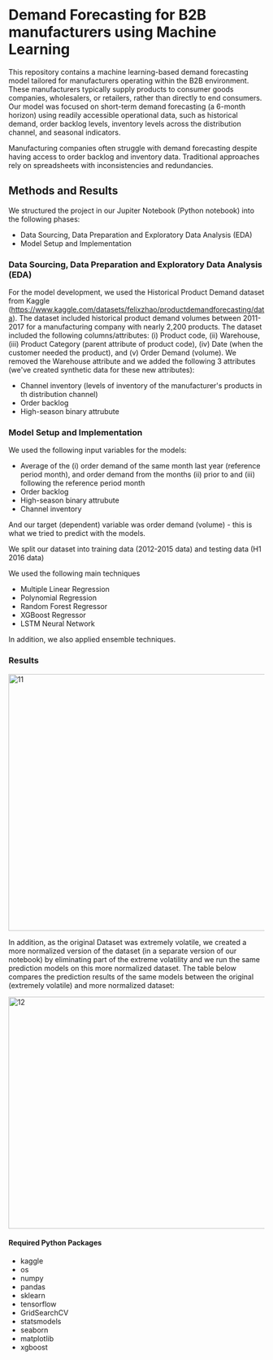 # Demand Forecasting for B2B manufacturers using Machine Learning

This repository contains  a machine learning-based demand forecasting model tailored for manufacturers operating within the B2B environment. These manufacturers typically supply products to consumer goods companies, wholesalers, or retailers, rather than directly to end consumers. Our model was focused on short-term demand forecasting (a 6-month horizon) using readily accessible operational data, such as historical demand, order backlog levels, inventory levels across the distribution channel, and seasonal indicators. 

Manufacturing companies often struggle with demand forecasting despite having access to order backlog and inventory data. Traditional approaches rely on spreadsheets with inconsistencies and redundancies.


## Methods and Results

We structured the project in our Jupiter Notebook (Python notebook) into the following phases:
- Data Sourcing, Data Preparation and Exploratory Data Analysis (EDA)
- Model Setup and Implementation


### Data Sourcing, Data Preparation and Exploratory Data Analysis (EDA)

For the model development, we used the Historical Product Demand dataset from Kaggle (https://www.kaggle.com/datasets/felixzhao/productdemandforecasting/data).
The dataset included historical product demand volumes between 2011-2017 for a manufacturing company with nearly 2,200 products.
The dataset included the following columns/attributes: (i) Product code, (ii) Warehouse, (iii) Product Category (parent attribute of product code), (iv) Date (when the customer needed the product), and (v) Order Demand (volume). We removed the Warehouse attribute and we added the following 3 attributes (we've created synthetic data for these new attributes):
- Channel inventory (levels of inventory of the manufacturer's products in th distribution channel)
- Order backlog
- High-season binary attrubute


### Model Setup and Implementation

We used the following input variables for the models:
- Average of the (i) order demand of the same month last year (reference period month), and order demand from the months (ii) prior to and (iii) following the reference period month
- Order backlog
- High-season binary attrubute
- Channel inventory

And our target (dependent) variable was order demand (volume) - this is what we tried to predict with the models.

We split our dataset into training data (2012-2015 data) and testing data (H1 2016 data)

We used the following main techniques 
- Multiple Linear Regression
- Polynomial Regression
- Random Forest Regressor
- XGBoost Regressor
- LSTM Neural Network

In addition, we also applied ensemble techniques.

### Results

<img width="617" height="506" alt="11" src="https://github.com/user-attachments/assets/1f91f9f6-658d-4c57-b446-86a14bcc5cc5" />


In addition, as the original Dataset was extremely volatile, we created a more normalized version of the dataset (in a separate version of our notebook) by eliminating part of the extreme volatility and we run the same prediction models on this more normalized dataset.
The table below compares the prediction results of the same models between the original (extremely volatile) and more normalized dataset:

<img width="953" height="457" alt="12" src="https://github.com/user-attachments/assets/8c795c95-f360-49b8-b673-21ade17c8edf" />





#### Required Python Packages

- kaggle
- os
- numpy
- pandas
- sklearn
- tensorflow
- GridSearchCV
- statsmodels 
- seaborn 
- matplotlib
- xgboost
